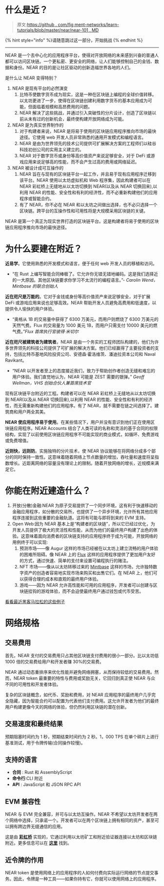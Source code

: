 # 什么是近？

> 原文:[https://github . com/fig ment-networks/learn-tutorials/blob/master/near/near-101 . MD](https://github.com/figment-networks/learn-tutorials/blob/master/near/near-101.md)

{% hint style="info" %}请随意跳过这一部分，开始挑战 {% endhint %}

* * *

NEAR 是一个去中心化的应用程序平台，使得对开放网络的未来感到兴奋的普通人都可以访问区块链。一个更私密、更安全的网络，让人们能够控制自己的金钱、数据和身份。NEAR 的目的是让社区驱动的创新造福世界各地的人们。

是什么让 NEAR 变得特别？

1.  NEAR 是现有平台的必然演变
    1.  比特币使数字货币成为现实，这是一种在区块链上编程的全球价值转移。以太坊更进了一步，使得在区块链创建利用数字货币的基本应用成为可能，但面临着规模和高昂费用的问题。
    2.  NEAR 解决了这些挑战，并通过引入突破性的分片设计，创造了区块链以前从未有过的创新机会，最终使构建开放网络成为可能。
2.  NEAR 是为真实世界制作的
    1.  对于构建者来说，NEAR 是将易于使用的区块链应用程序推向市场的最快途径。它使用 web 开发人员非常熟悉的通用开发模式和编程语言。
    2.  NEAR 是由为世界领先的技术公司提供可扩展解决方案的工程师们以硅谷科技初创公司的实用主义建立的。
    3.  NEAR 对于数字货币或身份等高价值资产来说足够安全，对于 DeFi 或游戏应用来说足够高的性能，而不会产生过高的费用或网络延迟。
3.  NEAR 被设计成可互操作的
    1.  NEAR 旨在与现有的区块链平台一起工作，并且易于现有应用程序迁移到该平台。NEAR 使用以太坊虚拟机和 Web 程序集，因此构建者可以在 NEAR 彩虹桥上无缝地从以太坊切换到 NEAR(以及从 NEAR 切换回来),以利用 NEAR 的性能、安全性和有利的经济性，而不必重新构建他们的应用程序或智能合约。
    2.  有了 NEAR，你不必在 NEAR 和以太坊之间做出选择，也不必只选择一个区块链。跨平台的互操作性和可用性将是大规模采用区块链的关键。

NEAR 是第一个真正为现实世界打造的区块链平台。这是构建者将易于使用的区块链应用程序推向市场的最快途径。

# 为什么要建在附近？

**近易学**。它使用熟悉的开发模式和语言，便于任何 web 开发人员的移植和访问。

*   “在 Rust 上编写智能合同棒极了。它允许你无错无错地编码。这是我们选择近的一大原因。其他区块链要求你学习不太流行的编程语言。”- *Carolin Wend，Mintbase 的联合创始人*

**近在咫尺是万能的**。它对于金钱或身份等高价值资产来说足够安全，对于扩展 DeFi 或游戏应用来说也足够高效。NEAR 帮助开发人员避免高费用和低速度，以提供令人愉快的用户体验。

*   “奥格从 1B 的交易量中获得了 6300 万美元，而用户则燃烧了 6300 万美元的天然气费。Flux 的交易量为 1000 美元 1B，而用户只需支付 10000 美元的燃气费。”*Flux 首席执行官彼得·米切尔*

**近在咫尺被建筑者为建筑者**。NEAR 是由一个务实的工程师团队构建的，他们为许多世界领先的科技公司提供了可扩展的解决方案。他们已经赢得了主要投资者的支持，包括比特币基地风险投资公司、安德森·霍洛维茨、潘迪拉资本公司和 Naval Ravikant。

*   “NEAR 以开发者至上的态度接近我们，致力于帮助创作者创造无缝和难忘的用户体验。我们直觉地认为，NEAR 可能是 ZEST 需要的银弹。” *Geoff Wellman，VHS 创始合伙人兼首席技术官*

现有区块链平台附近的工程。构建者可以在 NEAR 彩虹桥上无缝地从以太坊切换到 NEAR(以及从 NEAR 切换回来),以利用 NEAR 的性能、安全性和有利的经济性，而无需重新构建他们的应用程序。有了 NEAR，就不需要在链之间选择了。建筑商和用户两全其美。

**NEAR 使应用程序易于使用**。在某些情况下，用户并没有意识到他们正在使用区块链应用程序。NEAR Accounts 结合了人类可读的名称和灵活的基于合同的权限结构，实现了以前使用区块链应用程序不可能实现的商业模式，如循环、免费游戏或免费增值。

**近则快，远则防**。实施独特的分片技术，使 NEAR 协议能够在将网络分成多个部分的同时保持一致性。这意味着随着网络上节点数量的增加，吞吐量和速度将呈指数增长。近距离网络的容量没有理论上的限制。随着开放网络的增长，近规模来满足它。

# 你能在附近建造什么？

1.  开放(分散)金融:NEAR 为原子交易提供了一个同步环境，这有利于快速移动的金融应用程序，如分散的交易所，也提供了一个异步环境，允许所有其他应用程序连接到这些重要的金融轨道。这将有可能与即将到来的 EVM 支持。
2.  Open Web:因为 NEAR 基本上是“构建者的区块链”，所以它已经过优化，为开发人员提供了极大的灵活性和性能，从而为他们的最终用户构建了出色的体验。这意味着面向消费者的区块链支持的应用程序终于成为可能，开放网络的用例终于可以实现:
    1.  预测市场——像 Augur 这样的市场已经被在以太坊上建立流畅的用户体验的困难所阻碍。像 NEAR 上的 [Flux](https://flux.market) 这样的应用程序提供了更加用户友好的方式，通过快速、简单的支付来设置可编程执行的赌注。
    2.  NFT 市场——像从以太坊转移过来的 [Mintbase](https://mintbase.io) 这样的市场，允许独特数字资产的创造者容易地实现市场来购买和出售它们。在 NEAR 上，他们可以获得合理的成本和直观的最终用户体验。
    3.  游戏——因为 NEAR 允许高性能和可用的应用程序，开发者可以创建与区块链挂钩的游戏体验，而不会迫使最终用户通过钱包或代币受苦。

[看看最近黑客马拉松的这些例子](https://near.org/blog/winners-of-hack-the-rainbow)

# 网络规格

## 交易费用

首先，NEAR 支付的交易费用只占其他区块链支付费用的很小一部分。比以太坊低 1000 倍的交易费给用户和开发者赚 30%的交易费。

NEAR 通过动态重排序来优化性能并避免网络拥塞，从而保持较低的交易费用。然而，NEAR token 最重要的特性与费用或奖励无关，它回归到真正使 NEAR 与众不同的可用性和开发者体验。

复杂的区块链概念，如代币、奖励和费用，对 NEAR 应用程序的最终用户几乎完全隐藏，因为智能合约可以配置为代表他们支付费用。这允许开发者为他们的最终用户构建更像今天的网络的体验，但仍然利用区块链的潜在创新。

## 交易速度和最终结果

预期阻塞时间约为 1 秒，预期结束时间约为 2 秒。1，000 TPS 在单个碎片上进行基准测试，用于令牌传输(合同操作较慢)。

## 支持的语言

*   **合同** : Rust 和 AssemblyScript
*   **命令行**:CLI 附近
*   **API** : JavaScript 和 JSON RPC API

## EVM 兼容性

NEAR 与 EVM 完全兼容，并可与以太坊互操作。NEAR 不希望以太坊开发者在两个网络中选择，只承诺一个。开发者可以在两个区块链上拥有相同的资产，甚至可以拥有跨边界无缝通信的应用。

这是由 [**彩虹桥**](https://github.com/near/rainbow-bridge) 实现的，它通过利用以太坊矿工和附近验证器连接以太坊和区块链附近。更多信息可以在 [**这里**](https://github.com/near/near-evm) 找到。

## 近令牌的作用

NEAR token 是使用网络上的应用程序的人如何付费向实际运行网络的节点提交事务。因此，令牌是一种工具——如果你持有它，你就可以使用网络上的应用程序。